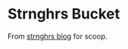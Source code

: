 # Strnghrs Bucket

From [strnghrs blog](https://www.cnblogs.com/stronghorse/p/14594337.html) for scoop.
